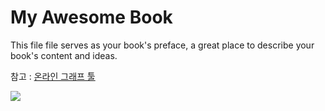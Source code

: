 # My Awesome Book

This file file serves as your book's preface, a great place to describe your book's content and ideas.



참고 : [온라인 그래프 툴](https://www.desmos.com)


![](http://i.imgur.com/qL2b0AA.png?1)
